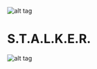 ![alt tag](http://i.imgur.com/DXRtLaa.jpg)
# S.T.A.L.K.E.R.
![alt tag](http://i.imgur.com/DXRtLaa.jpg)
